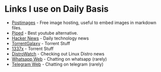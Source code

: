 # Links I use on Daily Basis

- [Postimages](https://postimages.org) - Free image hosting, useful to embed images in markdown files.
- [Piped](https://piped.kavin.rocks) - Best youtube alternative.
- [Hacker News](https://news.ycombinator.com/) - Daily technology news
- [TorrentGalaxy](https://torrentgalaxy.to) - Torrent Stuff
- [1337x](https://1337x.to) - Torrent Stuff
- [DistroWatch](https://distrowatch.com/) - Checking out Linux Distro news
- [Whatsapp Web](https://web.whatsapp.com) - Chatting on whatsapp (rarely)
- [Telegram Web](https://web.telegram.org) - Chatting on telegram (rarely)
